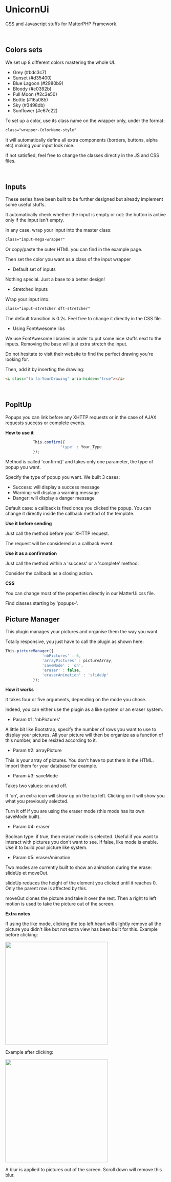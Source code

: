 # UnicornUi
CSS and Javascript stuffs for MatterPHP Framework.


&nbsp;

Colors sets
-------

We set up 8 different colors mastering the whole UI.

- Grey (#bdc3c7)
- Sunset (#d35400)
- Blue Lagoon (#2980b9)
- Bloody (#c0392b)
- Full Moon (#2c3e50)
- Bottle (#16a085)
- Sky (#3498db)
- Sunflower (#e67e22)

To set up a color, use its class name on the wrapper only, under the format:

```html
class="wrapper-ColorName-style"
```

It will automatically define all extra components (borders, buttons, alpha etc) making your input look nice.

If not satisfied, feel free to change the classes directly in the JS and CSS files.

&nbsp;

Inputs
-------

These series have been built to be further designed but already implement some useful stuffs.

It automatically check whether the input is empty or not: the button is active only if the input isn\'t empty.

In any case, wrap your input into the master class:

```html
class="input-mega-wrapper"
```
Or copy/paste the outer HTML you can find in the example page.

Then set the color you want as a class of the input wrapper

- Default set of inputs

Nothing special. Just a base to a better design!

- Stretched inputs

Wrap your input into:

```html
class="input-stretcher dft-stretcher"
```
The default transition is 0.2s. Feel free to change it directly in the CSS file.

- Using FontAwesome libs

We use FontAwesome libraries in order to put some nice stuffs next to the inputs. Removing the base will just extra stretch the input.

Do not hesitate to visit their website to find the perfect drawing you\'re looking for. 

Then, add it by inserting the drawing:

```html
<i class="fa fa-YourDrawing" aria-hidden="true"></i>
```
&nbsp;

PopItUp
-----------------------------

Popups you can link before any XHTTP requests or in the case of AJAX requests success or complete events.

**How to use it**

```Javascript
            This.confirm({
                        'type' : Your_Type
            });
```

Method is called 'confirm()' and takes only one parameter, the type of popup you want.

Specify the type of popup you want. We built 3 cases:

- Success: will display a success message
- Warning: will display a warning message
- Danger: will display a danger message

Default case: a callback is fired once you clicked the popup.
You can change it directly inside the callback method of the template.

**Use it before sending**   

Just call the method before your XHTTP request. 

The request will be considered as a callback event.

**Use it as a confirmation**

Just call the method within a 'success' or a 'complete' method.

Consider the callback as a closing action.

**CSS**

You can change most of the properties directly in our MatterUi.css file.

Find classes starting by 'popups-'.

Picture Manager
----------------

This plugin manages your pictures and organise them the way you want. 

Totally responsive, you just have to call the plugin as shown here:

```Javascript
This.pictureManager({
                'nbPictures' : 6,
                'arrayPictures' : pictureArray,
                'saveMode' : 'on',
                'eraser' : false,
                'eraserAnimation' : 'slideUp'
            });
```
**How it works**

It takes four or five arguments, depending on the mode you chose.

Indeed, you can either use the plugin as a like system or an eraser system. 

- Param #1: 'nbPictures'

A little bit like Bootstrap, specify the number of rows you want to use to display your pictures.
All your picture will then be organize as a function of this number, and be resized according to it.

-  Param #2: arrayPicture

This is your array of pictures. You don't have to put them in the HTML. Import them for your database for example.

- Param #3: saveMode

Takes two values: on and off. 

If 'on', an extra icon will show up on the top left. Clicking on it will show you what you previously selected.

Turn it off if you are using the eraser mode (this mode has its own saveMode built).

- Param #4: eraser

Boolean type: if true, then eraser mode is selected. Useful if you want to interact with pictures you don't want to see.
If false, like mode is enable. Use it to build your picture like system.

- Param #5: eraserAnimation

Two modes are currently built to show an animation during the erase: slideUp et moveOut.

slideUp reduces the height of the element you clicked until it reaches 0. Only the parent row is affected by this. 

moveOut clones the picture and take it over the rest. Then a right to left motion is used to take the picture out of the screen.

**Extra notes**

If using the like mode, clicking the top left heart will slightly remove all the picture you didn't like but not extra view has been built for this.
Example before clicking:

 <img src="https://cloud.githubusercontent.com/assets/14839127/20385913/ac7aa314-acb9-11e6-9451-49c3379e518e.png" width="320" align="middle">

Example after clicking:

 <img src="https://cloud.githubusercontent.com/assets/14839127/20385914/ac7ad8d4-acb9-11e6-9161-714e18736751.png" width="320" align="middle">
 
A blur is applied to pictures out of the screen. Scroll down will remove this blur.
